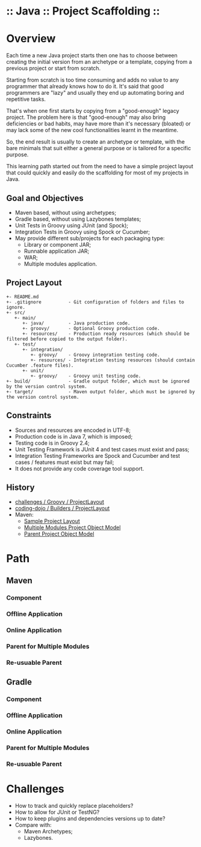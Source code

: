 :: Java :: Project Scaffolding ::
=================================

# Overview

Each time a new Java project starts then one has to choose between creating the initial version from an archetype or a template, copying from a previous project or start from scratch.

Starting from scratch is too time consuming and adds no value to any programmer that already knows how to do it. It's said that good programmers are "lazy" and usually they end up automating boring and repetitive tasks.

That's when one first starts by copying from a "good-enough" legacy project. The problem here is that "good-enough" may also bring deficiencies or bad habits, may have more than it's necessary (bloated) or may lack some of the new cool functionalities learnt in the meantime.

So, the end result is usually to create an archetype or template, with the bare minimals that suit either a general purpose or is tailored for a specific purpose.

This learning path started out from the need to have a simple project layout that could quickly and easily do the scaffolding for most of my projects in Java.

## Goal and Objectives

- Maven based, without using archetypes;
- Gradle based, without using Lazybones templates;
- Unit Tests in Groovy using JUnit (and Spock);
- Integration Tests in Groovy using Spock or Cucumber;
- May provide different sub/projects for each packaging type:
    - Library or component JAR;
    - Runnable application JAR;
    - WAR;
    - Multiple modules application.

## Project Layout

```
+- README.md
+- .gitignore          - Git configuration of folders and files to ignore.
+- src/
   +- main/
      +- java/         - Java production code.
      +- groovy/       - Optional Groovy production code.
      +- resources/    - Production ready resources (which should be filtered before copied to the output folder).
   +- test/
      +- integration/
         +- groovy/    - Groovy integration testing code.
         +- resources/ - Integration testing resources (should contain Cucumber .feature files).
      +- unit/
         +- groovy/    - Groovy unit testing code.
+- build/              - Gradle output folder, which must be ignored by the version control system.
+- target/             - Maven output folder, which must be ignored by the version control system.
```

## Constraints

- Sources and resources are encoded in UTF-8;
- Production code is in Java 7, which is imposed;
- Testing code is in Groovy 2.4;
- Unit Testing Framework is JUnit 4 and test cases must exist and pass;
- Integration Testing Frameworks are Spock and Cucumber and test cases / features must exist but may fail;
- It does not provide any code coverage tool support.

## History

- [challenges / Groovy / ProjectLayout](https://github.com/straider/challenges/tree/master/LearningPath/2016/Groovy/ProjectLayout)
- [coding-dojo / Builders / ProjectLayout](https://github.com/straider/coding-dojo/tree/Java/Builders/ProjectLayout)
- Maven:
    - [Sample Project Layout](https://github.com/straider/coding-dojo/tree/Java/Builders/Maven/SampleProjectLayout)
    - [Multiple Modules Project Object Model](https://github.com/straider/coding-dojo/tree/Java/Builders/Maven/ModulesProjectLayout)
    - [Parent Project Object Model](https://github.com/straider/coding-dojo/tree/Java/Builders/Maven/ParentProjectObjectModel)

# Path

## Maven

### Component

### Offline Application

### Online Application

### Parent for Multiple Modules

### Re-usuable Parent

## Gradle

### Component

### Offline Application

### Online Application

### Parent for Multiple Modules

### Re-usuable Parent

# Challenges

- How to track and quickly replace placeholders?
- How to allow for JUnit or TestNG?
- How to keep plugins and dependencies versions up to date?
- Compare with:
    - Maven Archetypes;
    - Lazybones.
